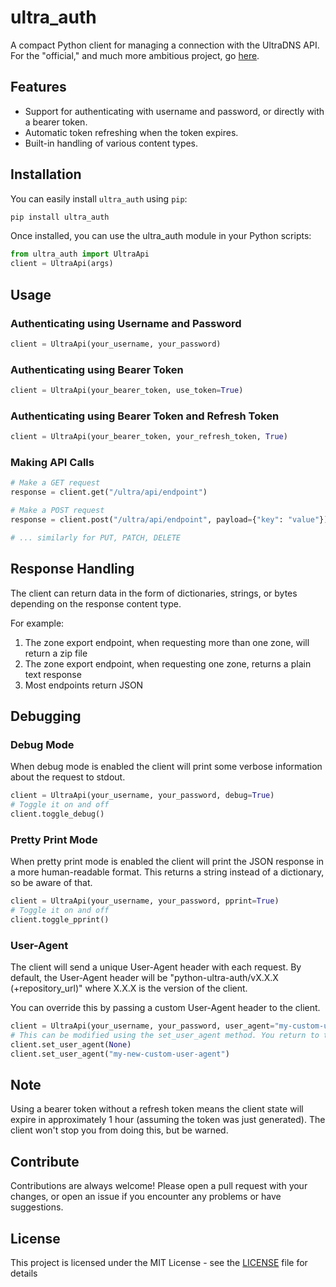 # ultra_auth

A compact Python client for managing a connection with the UltraDNS API. For the "official," and much more ambitious project, go [here](https://github.com/ultradns/python_rest_api_client).

## Features

- Support for authenticating with username and password, or directly with a bearer token.
- Automatic token refreshing when the token expires.
- Built-in handling of various content types.

## Installation

You can easily install `ultra_auth` using `pip`:

```bash
pip install ultra_auth
```

Once installed, you can use the ultra_auth module in your Python scripts:

```python
from ultra_auth import UltraApi
client = UltraApi(args)
```

## Usage

### Authenticating using Username and Password

```python
client = UltraApi(your_username, your_password)
```

### Authenticating using Bearer Token

```python
client = UltraApi(your_bearer_token, use_token=True)
```

### Authenticating using Bearer Token and Refresh Token

```python  
client = UltraApi(your_bearer_token, your_refresh_token, True)
``` 

### Making API Calls

```python
# Make a GET request
response = client.get("/ultra/api/endpoint")

# Make a POST request
response = client.post("/ultra/api/endpoint", payload={"key": "value"})

# ... similarly for PUT, PATCH, DELETE
```

## Response Handling

The client can return data in the form of dictionaries, strings, or bytes depending on the response content type.

For example:
1. The zone export endpoint, when requesting more than one zone, will return a zip file
2. The zone export endpoint, when requesting one zone, returns a plain text response
3. Most endpoints return JSON

## Debugging

### Debug Mode

When debug mode is enabled the client will print some verbose information about the request to stdout.

```python
client = UltraApi(your_username, your_password, debug=True)
# Toggle it on and off
client.toggle_debug()
```

### Pretty Print Mode

When pretty print mode is enabled the client will print the JSON response in a more human-readable format. This returns
a string instead of a dictionary, so be aware of that.

```python
client = UltraApi(your_username, your_password, pprint=True)
# Toggle it on and off
client.toggle_pprint()
```

### User-Agent

The client will send a unique User-Agent header with each request. By default, the User-Agent header will be "python-ultra-auth/vX.X.X (+repository_url)" where X.X.X is the version of the client. 

You can override this by passing a custom User-Agent header to the client.

```python
client = UltraApi(your_username, your_password, user_agent="my-custom-user-agent")
# This can be modified using the set_user_agent method. You return to the default, simply set it to None.
client.set_user_agent(None)
client.set_user_agent("my-new-custom-user-agent")
```

## Note

Using a bearer token without a refresh token means the client state will expire in approximately 1 hour (assuming the token was just generated). The client won't stop you from doing this, but be warned.

## Contribute

Contributions are always welcome! Please open a pull request with your changes, or open an issue if you encounter any problems or have suggestions.

## License

This project is licensed under the MIT License - see the [LICENSE](LICENSE) file for details
